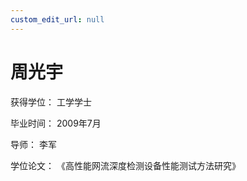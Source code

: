 ```yaml
---
custom_edit_url: null
---
```


# 周光宇

获得学位： 工学学士

毕业时间： 2009年7月

导师： 李军

学位论文： 《高性能网流深度检测设备性能测试方法研究》
